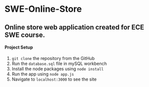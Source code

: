 # SWE-Online-Store

## Online store web application created for ECE SWE course.

#### Project Setup
1. `git clone` the repository from the GitHub
2. Run the `database.sql` file in mySQL workbench
3. Install the node packages using `node install`
4. Run the app using `node app.js`
5. Navigate to `localhost:3000` to see the site
